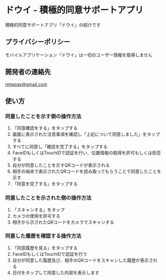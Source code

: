 # ドウイ - 積極的同意サポートアプリ

積極的同意サポートアプリ「ドウイ」の紹介です

## プライバシーポリシー

モバイルアプリケーション「ドウイ」は一切のユーザー情報を取得しません

## 開発者の連絡先
retwpay@gmail.com

## 使い方

### 同意したことを示す側の操作方法

1. 「同意確認をする」をタップする
2. 画面に表示された注意事項を確認し「上記について同意しました」をタップする
3. すべてに同意し「確認を完了する」をタップする
4. FaceIDもしくはTouchIDで認証を行い、位置情報の取得を許可もしくは拒否する
5. 自分が同意したことを示すQRコードが表示される
6. 相手の端末で表示されたQRコードを読み取ってもらうことで同意したことを示す
7. 「同意を完了する」をタップする

### 同意したことを示された側の操作方法

1. 「スキャンする」をタップ
2. カメラの使用を許可する
3. 相手から示されたQRコードをカメラでスキャンする

### 同意した履歴を確認する操作方法

1. 「同意履歴を見る」をタップする
2. FaceIDもしくはTouchIDで認証を行う
3. 自分が同意した履歴及び、相手のQRコードをスキャンした履歴が表示される
4. 日付をタップして同意した内容を表示します
